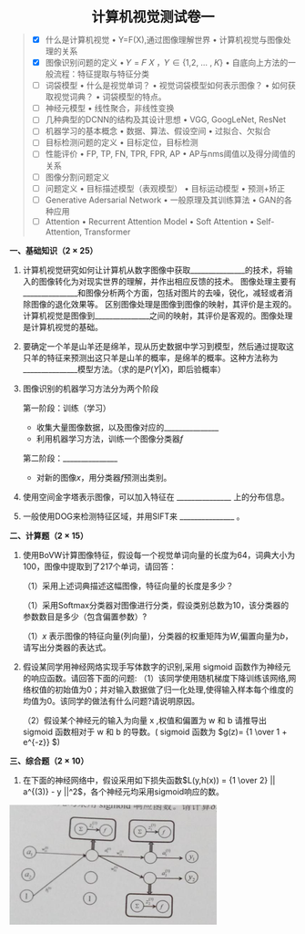 <div align="center" style="font-size: 24px; font-weight: bold">计算机视觉测试卷一</div>

> - [x] 什么是计算机视觉 • Y=F(X),通过图像理解世界 • 计算机视觉与图像处理的关系
> - [x] 图像识别问题的定义 • 𝑌 = 𝐹 𝑋 ，𝑌 ∈ {1,2, … , 𝐾} • 自底向上方法的一般流程：特征提取与特征分类
> - [ ] 词袋模型 • 什么是视觉单词？ • 视觉词袋模型如何表示图像？ • 如何获取视觉词典？ • 词袋模型的特点。
> - [ ] 神经元模型 • 线性聚合，非线性变换
> - [ ] 几种典型的DCNN的结构及其设计思想 • VGG, GoogLeNet, ResNet
> - [ ] 机器学习的基本概念 • 数据、算法、假设空间 • 过拟合、欠拟合
> - [ ] 目标检测问题的定义 • 目标定位，目标检测
> - [ ] 性能评价 • FP, TP, FN, TPR, FPR, AP • AP与nms阈值以及得分阈值的关系
> - [ ] 图像分割问题定义
> - [ ] 问题定义 • 目标描述模型（表观模型） • 目标运动模型 • 预测+矫正
> - [ ] Generative Adersarial Network • 一般原理及其训练算法 • GAN的各种应用
> - [ ] Attention • Recurrent Attention Model • Soft Attention • Self-Attention, Transformer
>

**一、基础知识（$2 \times 25$）**

1. 计算机视觉研究如何让计算机从数字图像中获取$\_\_\_\_\_\_\_\_\_\_\_\_\_\_\_$的技术，将输入的图像转化为对现实世界的理解，并作出相应反馈的技术。
   图像处理主要有$\_\_\_\_\_\_\_\_\_\_\_\_\_\_\_$和图像分析两个方面，包括对图片的去噪，锐化，减轻或者消除图像的退化效果等。
   区别图像处理是图像到图像的映射，其评价是主观的。计算机视觉是图像到$\_\_\_\_\_\_\_\_\_\_\_\_\_\_\_$之间的映射，其评价是客观的。图像处理是计算机视觉的基础。
   
2. 要确定一个羊是山羊还是绵羊，现从历史数据中学习到模型，然后通过提取这只羊的特征来预测出这只羊是山羊的概率，是绵羊的概率。这种方法称为$\_\_\_\_\_\_\_\_\_\_\_\_\_\_\_$模型方法。（求的是$P(Y|X)$，即后验概率）

3. 图像识别的机器学习方法分为两个阶段

   第一阶段：训练（学习） 

   - 收集大量图像数据，以及图像对应的$\_\_\_\_\_\_\_\_\_\_\_\_\_\_\_$
   - 利用机器学习方法，训练一个图像分类器$f$

   第二阶段：$\_\_\_\_\_\_\_\_\_\_\_\_\_\_\_$

   - 对新的图像$x$，用分类器$f$预测出类别。

4. 使用空间金字塔表示图像，可以加入特征在 $\_\_\_\_\_\_\_\_\_\_\_\_\_\_\_$ 上的分布信息。

5. 一般使用DOG来检测特征区域，并用SIFT来 $\_\_\_\_\_\_\_\_\_\_\_\_\_\_\_$ 。

**二、计算题（$2 \times 15$）**

1. 使用BoVW计算图像特征，假设每一个视觉单词向量的长度为64，词典大小为100，图像中提取到了217个单词，请回答：

   （1）采用上述词典描述这幅图像，特征向量的长度是多少？

   （1）采用Softmax分类器对图像进行分类，假设类别总数为10，该分类器的参数数目是多少（包含偏置参数）?

   （1）$x$ 表示图像的特征向量(列向量)，分类器的权重矩阵为$W$,偏置向量为$b$，请写出分类器的表达式。











2. 假设某同学用神经网烙实现手写体数字的识别,采用 sigmoid 函数作为神经元的响应函数。请回答下面的问题:
   （1）该同学使用随机梯度下降训练该网络,网络权值的初始值为0；并对输入数据做了归一化处理,使得输入样本每个维度的均值为0。该同学的做法有什么问题?请说明原因。

   （2）假设某个神经元的输入为向量 x ,权值和偏置为 w 和 b 请推导出 sigmoid 函数相对于 w 和 b 的导数。( sigmoid 函数为 $g(z)= {1 \over 1 + e^{-z}} $)









**三、综合题（$2 \times 10$）**

1. 在下面的神经网络中，假设采用如下损失函数$L(y,h(x)) = {1 \over 2} || a^{(3)} - y ||^2$，各个神经元均采用sigmoid响应的数。

![image-20211013164417120](Image/image-20211013164417120.png)
